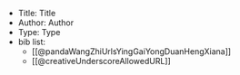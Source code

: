 - Title: Title
- Author: Author
- Type: Type
- bib list: 
    - [[@pandaWangZhiUrlsYingGaiYongDuanHengXiana]]
    - [[@creativeUnderscoreAllowedURL]]
